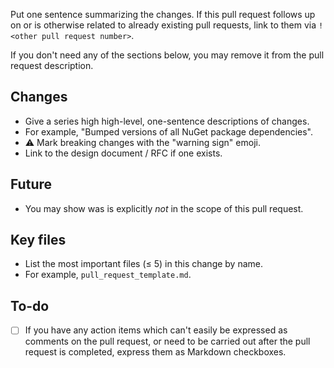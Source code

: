 Put one sentence summarizing the changes. If this pull request follows up on
or is otherwise related to already existing pull requests, link to them via
`!<other pull request number>`.

If you don't need any of the sections below, you may remove it from the pull
request description.

## Changes

- Give a series high high-level, one-sentence descriptions of changes.
- For example, "Bumped versions of all NuGet package dependencies".
- :warning: Mark breaking changes with the "warning sign" emoji.
- Link to the design document / RFC if one exists.

## Future

- You may show was is explicitly _not_ in the scope of this pull request.

## Key files

- List the most important files (&le; 5) in this change by name.
- For example, `pull_request_template.md`.

## To-do

- [ ] If you have any action items which can't easily be expressed as comments
  on the pull request, or need to be carried out after the pull request is
  completed, express them as Markdown checkboxes.
